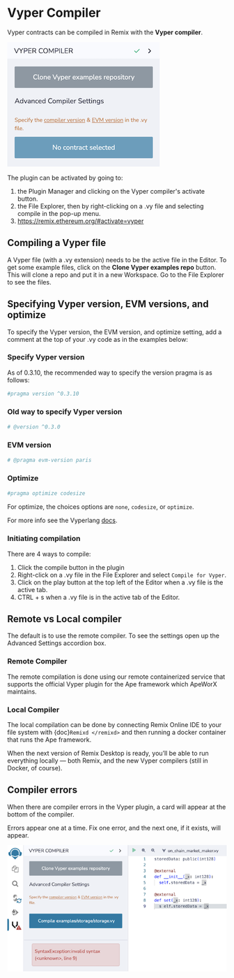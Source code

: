 # Vyper Compiler

Vyper contracts can be compiled in Remix with the **Vyper compiler**.

![](images/a-vyper-pi-basic.png)

The plugin can be activated by going to:

1. the Plugin Manager and clicking on the Vyper compiler's activate button.
2. the File Explorer, then by right-clicking on a .vy file and selecting compile in the pop-up menu.
3. https://remix.ethereum.org/#activate=vyper

## Compiling a Vyper file

A Vyper file (with a .vy extension) needs to be the active file in the Editor. To get some example files, click on the **Clone Vyper examples repo** button. This will clone a repo and put it in a new Workspace. Go to the File Explorer to see the files.

## Specifying Vyper version, EVM versions, and optimize

To specify the Vyper version, the EVM version, and optimize setting, add a comment at the top of your .vy code as in the examples below:

### Specify Vyper version

As of 0.3.10, the recommended way to specify the version pragma is as follows:

```python
#pragma version ^0.3.10
```

### Old way to specify Vyper version

```python
# @version ^0.3.0
```

### EVM version

```python
# @pragma evm-version paris
```

### Optimize

```python
#pragma optimize codesize
```

For optimize, the choices options are `none`, `codesize`, or `optimize`.

For more info see the Vyperlang [docs](https://docs.vyperlang.org/en/stable/).

### Initiating compilation

There are 4 ways to compile:

1. Click the compile button in the plugin
2. Right-click on a .vy file in the File Explorer and select `Compile for Vyper`.
3. Click on the play button at the top left of the Editor when a .vy file is the active tab.
4. CTRL + s when a .vy file is in the active tab of the Editor.

## Remote vs Local compiler

The default is to use the remote compiler. To see the settings open up the Advanced Settings accordion box.

### Remote Compiler

The remote compilation is done using our remote containerized service that supports the official Vyper plugin for the Ape framework which ApeWorX maintains.

### Local Compiler

The local compilation can be done by connecting Remix Online IDE to your file system with {doc}`Remixd </remixd>` and then running a docker container that runs the Ape framework.

When the next version of Remix Desktop is ready, you’ll be able to run everything locally — both Remix, and the new Vyper compilers (still in Docker, of course).

## Compiler errors

When there are compiler errors in the Vyper plugin, a card will appear at the bottom of the compiler.

Errors appear one at a time. Fix one error, and the next one, if it exists, will appear.

![](images/a-vyper-compiler-error.png)
